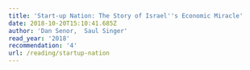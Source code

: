 ```yaml
---
title: 'Start-up Nation: The Story of Israel''s Economic Miracle'
date: 2018-10-20T15:10:41.685Z
author: 'Dan Senor,  Saul Singer'
read_year: '2018'
recommendation: '4'
url: /reading/startup-nation
---
```


